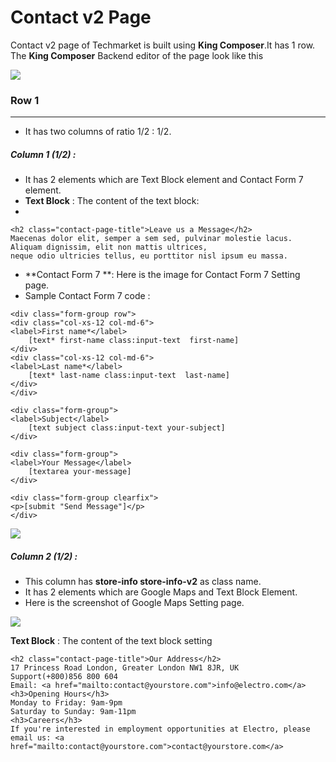 # Contact v2 Page

Contact v2 page of Techmarket is built using **King Composer**.It has 1 row. The **King Composer** Backend editor of the page look like this

![](http://transvelo.github.io/docs/electro/images/contact-v2.png)


### Row 1
---
* It has two columns of ratio 1/2 : 1/2.

##### Column 1 (1/2) :

* It has 2 elements which are Text Block element and Contact Form 7 element.
* **Text Block** : The content of the text block:
*
```
<h2 class="contact-page-title">Leave us a Message</h2>
Maecenas dolor elit, semper a sem sed, pulvinar molestie lacus. Aliquam dignissim, elit non mattis ultrices,
neque odio ultricies tellus, eu porttitor nisl ipsum eu massa.
```
* **Contact Form 7 **: Here is the image for Contact Form 7 Setting page.
* Sample Contact Form 7 code :

```
<div class="form-group row">
<div class="col-xs-12 col-md-6">
<label>First name*</label>
    [text* first-name class:input-text  first-name]
</div>
<div class="col-xs-12 col-md-6">
<label>Last name*</label>
    [text* last-name class:input-text  last-name]
</div>
</div>

<div class="form-group">
<label>Subject</label>
    [text subject class:input-text your-subject]
</div>

<div class="form-group">
<label>Your Message</label>
    [textarea your-message]
</div>

<div class="form-group clearfix">
<p>[submit "Send Message"]</p>
</div>
```

![](http://transvelo.github.io/docs/electro/images/contact-form-7-setting.png)

##### Column 2 (1/2) :

* This column has **store-info store-info-v2** as class name.
* It has 2 elements which are Google Maps and Text Block Element.
* Here is the screenshot of Google Maps Setting page.

![](http://transvelo.github.io/docs/electro/images/google-map-setting.png)

**Text Block** : The content of the text block setting

```
<h2 class="contact-page-title">Our Address</h2>
17 Princess Road London, Greater London NW1 8JR, UK
Support(+800)856 800 604
Email: <a href="mailto:contact@yourstore.com">info@electro.com</a>
<h3>Opening Hours</h3>
Monday to Friday: 9am-9pm
Saturday to Sunday: 9am-11pm
<h3>Careers</h3>
If you're interested in employment opportunities at Electro, please email us: <a href="mailto:contact@yourstore.com">contact@yourstore.com</a>
```







